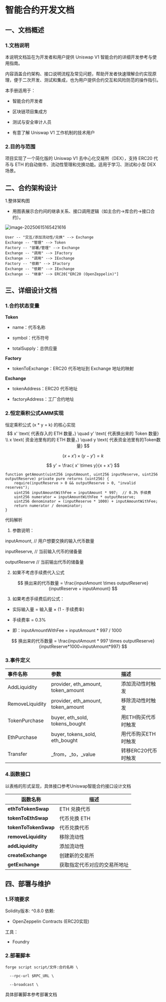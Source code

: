 # 智能合约开发文档

## 一、文档概述

### 1.文档说明

本说明文档旨在为开发者和用户提供 Uniswap V1 智能合约的详细开发参考与使用指南。

内容涵盖合约架构、接口说明流程及常见问题，帮助开发者快速理解合约实现原理，便于二次开发、测试和集成，也为用户提供合约交互和风险防范的操作指引。

本手册适用于：

- 智能合约开发者

- 区块链项目集成方

- 测试与安全审计人员

- 有意了解 Uniswap V1 工作机制的技术用户

### 2.目的与范围

项目实现了一个简化版的 Uniswap V1 去中心化交易所（DEX），支持 ERC20 代币与 ETH 的自动做市、流动性管理和兑换功能。适用于学习、测试和小型 DEX 场景。

## 二、合约架构设计

1.整体架构图

- 用图表展示合约间的继承关系、接口调用逻辑（如主合约→库合约→接口合约）。

![image-20250615165421616](../../source/images/注释&智能合约开发文档/image-20250615165421616.png)

    User -- "交互/添加流动性/兑换" --> Exchange
    Exchange -- "管理" --> Token
    Factory -- "部署/管理" --> Exchange
    Exchange -- "调用" --> IFactory
    Exchange -- "调用" --> IExchange
    Factory -- "依赖" --> IFactory
    Exchange -- "依赖" --> IExchange
    Exchange -- "继承" --> ERC20["ERC20 (OpenZeppelin)"]

## 三、详细设计文档

### 1.合约状态变量

**Token**

- name：代币名称

- symbol：代币符号

- totalSupply：总供应量

**Factory**

- tokenToExchange：ERC20 代币地址到 Exchange 地址的映射

**Exchange**

- tokenAddress：ERC20 代币地址

- factoryAddress：工厂合约地址

### 2.**恒定乘积公式AMM实现**

恒定乘积公式 (x * y = k) 的核心实现
$$
x' \text{ 代表存入的 ETH 数量，} \quad y' \text{ 代表换出来的 Token 数量} \\ x \text{ 资金池里有的的 ETH 数量，} \quad y \text{ 代表资金池里有的Token数量}
$$

$$
(x +  x') \times (y -  y') = k
$$

$$
y' = \frac{ x' \times y}{x +  x'}
$$

```solidity
function getAmount(uint256 inputAmount, uint256 inputReserve, uint256 outputReserve) private pure returns (uint256) {
    require(inputReserve > 0 && outputReserve > 0, "invalid reserves");
    uint256 inputAmountWithFee = inputAmount * 997;  // 0.3% 手续费
    uint256 numerator = inputAmountWithFee * outputReserve;
    uint256 denominator = (inputReserve * 1000) + inputAmountWithFee;
    return numerator / denominator;
}
```

代码解析

1. 参数说明：

inputAmount,   // 用户想要交换的输入代币数量

inputReserve,  // 当前输入代币的储备量

outputReserve  // 当前输出代币的储备量

2. 如果不考虑手续费代入公式

$$
换出来的代币数量 = \frac{inputAmount \times outputReserve}{inputReserve + inputAmount}
$$

3. 如果考虑手续费后的公式：

- 实际输入量 = 输入量 × (1 - 手续费率)

- 手续费率 = 0.3%

- 即：inputAmountWithFee = inputAmount * 997 / 1000

$$
换出来的代币数量 = \frac{inputAmount * 997 \times outputReserve}{inputReserve*1000+inputAmount*997}
$$

### 3.事件定义

| 事件名称        | 参数                               | 描述                |
| :-------------- | :--------------------------------- | :------------------ |
| AddLiquidity    | provider, eth_amount, token_amount | 添加流动性时触发    |
| RemoveLiquidity | provider, eth_amount, token_amount | 移除流动性时触发    |
| TokenPurchase   | buyer, eth_sold, tokens_bought     | 用ETH购买代币时触发 |
| EthPurchase     | buyer, tokens_sold, eth_bought     | 用代币购买ETH时触发 |
| Transfer        | _from，_to，_value                 | 转移ERC20代币时触发 |

### **4.函数接口**

以表格的形式呈现，具体接口参考Uniswap智能合约接口设计文档

| **函数名称**         | **描述**                     |
| -------------------- | ---------------------------- |
| **ethToTokenSwap**   | ETH 兑换代币                 |
| **tokenToEthSwap**   | 代币兑换 ETH                 |
| **tokenToTokenSwap** | 代币兑换代币                 |
| **removeLiquidity**  | 移除流动性                   |
| **addLiquidity**     | 添加流动性                   |
| **createExchange**   | 创建新的交易所               |
| **getExchange**      | 获取指定代币对应的交易所地址 |



## **四、部署与维护**

### **1.环境要求**

Solidity版本: ^0.8.0
依赖:

* OpenZeppelin Contracts (ERC20实现)

工具：

* Foundry

### **2.部署脚本**

```
forge script script/文件:合约名称 \

  --rpc-url $RPC_URL \

  --broadcast \
```

具体部署脚本参考部署文档